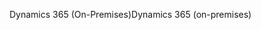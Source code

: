 <span data-ttu-id="fa891-101">Dynamics 365 (On-Premises)</span><span class="sxs-lookup"><span data-stu-id="fa891-101">Dynamics 365 (on-premises)</span></span>